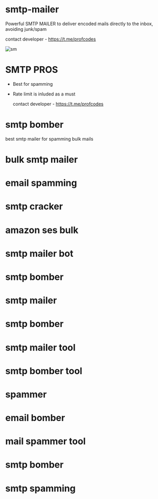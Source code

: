 # smtp-mailer
Powerful SMTP MAILER to deliver encoded mails directly to the inbox, avoiding junk/spam

contact developer - https://t.me/profcodes

![sm](https://github.com/user-attachments/assets/60762e25-4394-4fd1-9028-16b47569d873)

# SMTP PROS
- Best for spamming
- Rate limit is inluded as a must

  contact developer - https://t.me/profcodes

# smtp bomber
best smtp mailer for spamming bulk mails
# bulk smtp mailer
# email spamming
# smtp cracker
# amazon ses bulk
# smtp mailer bot
# smtp bomber
# smtp mailer
# smtp bomber
# smtp mailer tool
# smtp bomber tool
# spammer
# email bomber
# mail spammer tool
# smtp bomber
# smtp spamming
